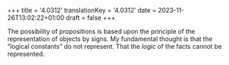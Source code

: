 +++
title = '4.0312'
translationKey = '4.0312'
date = 2023-11-26T13:02:22+01:00
draft = false
+++

The possibility of propositions is based upon the principle of the representation of objects by signs.
My fundamental thought is that the “logical constants” do not represent. That the <em>logic</em> of the facts cannot be represented.
